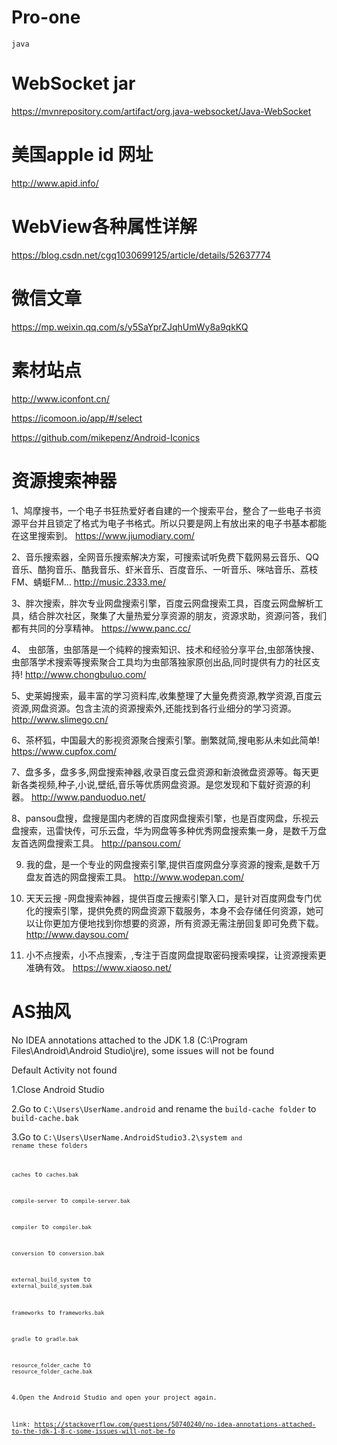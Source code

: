 # Pro-one

<code>java</code>

# WebSocket jar
https://mvnrepository.com/artifact/org.java-websocket/Java-WebSocket

# 美国apple id 网址
http://www.apid.info/

# WebView各种属性详解
https://blog.csdn.net/cgq1030699125/article/details/52637774

# 微信文章
https://mp.weixin.qq.com/s/y5SaYprZJqhUmWy8a9qkKQ

# 素材站点

http://www.iconfont.cn/

https://icomoon.io/app/#/select

https://github.com/mikepenz/Android-Iconics


# 资源搜索神器
1、鸠摩搜书，一个电子书狂热爱好者自建的一个搜索平台，整合了一些电子书资源平台并且锁定了格式为电子书格式。所以只要是网上有放出来的电子书基本都能在这里搜索到。  https://www.jiumodiary.com/

2、音乐搜索器，全网音乐搜索解决方案，可搜索试听免费下载网易云音乐、QQ音乐、酷狗音乐、酷我音乐、虾米音乐、百度音乐、一听音乐、咪咕音乐、荔枝FM、蜻蜓FM...  http://music.2333.me/ 
  
3、胖次搜索，胖次专业网盘搜索引擎，百度云网盘搜索工具，百度云网盘解析工具，结合胖次社区，聚集了大量热爱分享资源的朋友，资源求助，资源问答，我们都有共同的分享精神。  https://www.panc.cc/

4、 虫部落，虫部落是一个纯粹的搜索知识、技术和经验分享平台,虫部落快搜、虫部落学术搜索等搜索聚合工具均为虫部落独家原创出品,同时提供有力的社区支持!  http://www.chongbuluo.com/

5、史莱姆搜索，最丰富的学习资料库,收集整理了大量免费资源,教学资源,百度云资源,网盘资源。包含主流的资源搜索外,还能找到各行业细分的学习资源。  http://www.slimego.cn/

6、茶杯狐，中国最大的影视资源聚合搜索引擎。删繁就简,搜电影从未如此简单!  https://www.cupfox.com/

7、盘多多，盘多多,网盘搜索神器,收录百度云盘资源和新浪微盘资源等。每天更新各类视频,种子,小说,壁纸,音乐等优质网盘资源。是您发现和下载好资源的利器。  http://www.panduoduo.net/

8、pansou盘搜，盘搜是国内老牌的百度网盘搜索引擎，也是百度网盘，乐视云盘搜索，迅雷快传，可乐云盘，华为网盘等多种优秀网盘搜索集一身，是数千万盘友首选网盘搜索工具。  http://pansou.com/

9. 我的盘，是一个专业的网盘搜索引擎,提供百度网盘分享资源的搜索,是数千万盘友首选的网盘搜索工具。  http://www.wodepan.com/

10. 天天云搜 -网盘搜索神器，提供百度云搜索引擎入口，是针对百度网盘专门优化的搜索引擎，提供免费的网盘资源下载服务，本身不会存储任何资源，她可以让你更加方便地找到你想要的资源，所有资源无需注册回复即可免费下载。  http://www.daysou.com/

11. 小不点搜索，小不点搜索，,专注于百度网盘提取密码搜索嗅探，让资源搜索更准确有效。  https://www.xiaoso.net/

# AS抽风
No IDEA annotations attached to the JDK 1.8 (C:\Program Files\Android\Android Studio\jre), some issues will not be found

Default Activity not found

1.Close Android Studio

2.Go to <code>C:\Users\UserName\.android</code> and rename the <code>build-cache folder</code> to <code>build-cache.bak</code>

3.Go to <code>C:\Users\UserName\.AndroidStudio3.2\system<code> and rename these folders
  
  <code>caches</code> to <code>caches.bak</code>
  
  <code>compile-server</code> to <code>compile-server.bak</code>
  
  <code>compiler</code> to <code>compiler.bak</code>
  
  <code>conversion</code> to <code>conversion.bak</code>
  
  <code>external_build_system</code> to <code>external_build_system.bak</code>
  
  <code>frameworks</code> to <code>frameworks.bak</code>
  
  <code>gradle</code> to <code>gradle.bak</code>
  
  <code>resource_folder_cache</code> to <code>resource_folder_cache.bak</code>
  
4.Open the Android Studio and open your project again.

link:  https://stackoverflow.com/questions/50740240/no-idea-annotations-attached-to-the-jdk-1-8-c-some-issues-will-not-be-fo
